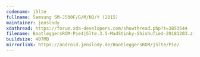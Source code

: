 ```yaml
---
codename: j5lte
fullname: Samsung SM-J500F/G/M/NO/Y (2015)
maintainer: jenslody
xdathread: https://forum.xda-developers.com/showthread.php?t=3853544
filename: BootleggersROM-Pie4j5lte.3.5-MadStinky-Shishufied-20181203.zip
buildsize: 407MB
mirrorlink: https://android.jenslody.de/BootleggersROM/j5lte/Pie/
---
```


